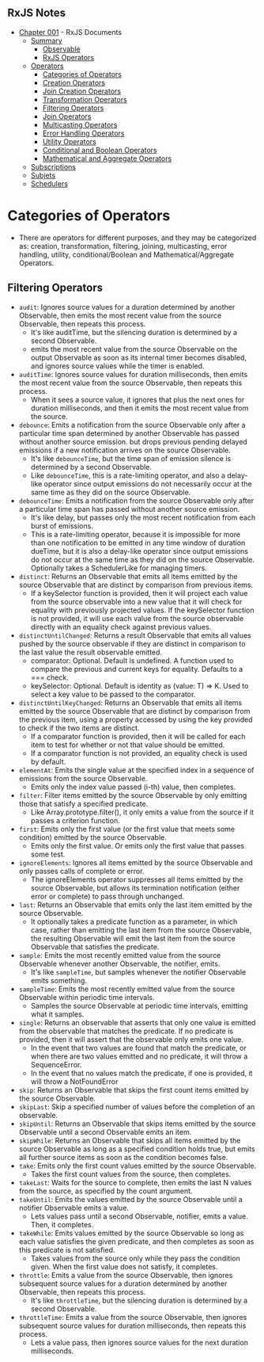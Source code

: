 
## RxJS Notes
- [Chapter 001](Documentation/README.md) - RxJS Documents
    - [Summary](Documentation/README.md) 
        - [Observable](Documentation/README.md#observable) 
        - [RxJS Operators](Documentation/README.md#rxjs-operators) 
    - [Operators](Documentation/Operators_001.md) 
        - [Categories of Operators](Documentation/Operators_001.md#categories-of-operators) 
        - [Creation Operators](Documentation/Operators_001.md#creation-operators) 
        - [Join Creation Operators](Documentation/Operators_002.md#join-creation-operators) 
        - [Transformation Operators](Documentation/Operators_003.md#transformation-operators) 
        - [Filtering Operators](Documentation/Operators_004.md#filtering-operators) 
        - [Join Operators](Documentation/Operators_005.md#join-operators) 
        - [Multicasting Operators](Documentation/Operators_005.md#multicasting-operators) 
        - [Error Handling Operators](Documentation/Operators_005.md#error-handling-operators) 
        - [Utility Operators](Documentation/Operators_006.md#utility-operators) 
        - [Conditional and Boolean Operators](Documentation/Operators_006.md#conditional-and-boolean-operators) 
        - [Mathematical and Aggregate Operators](Documentation/Operators_006.md#mathematical-and-aggregate-operators) 
    - [Subscriptions](Documentation/subscriptions_and_subjets.md#subscription) 
    - [Subjets](Documentation/subscriptions_and_subjets.md#subjects) 
    - [Schedulers](Documentation/subscriptions_and_subjets.md#schedulers) 

# Categories of Operators 
- There are operators for different purposes, and they may be categorized as: creation, transformation, filtering, joining, multicasting, error handling, utility, conditional/Boolean and Mathematical/Aggregate Operators. 

## Filtering Operators 
- `audit`: Ignores source values for a duration determined by another Observable, then emits the most recent value from the source Observable, then repeats this process. 
    - It's like auditTime, but the silencing duration is determined by a second Observable. 
    - emits the most recent value from the source Observable on the output Observable as soon as its internal timer becomes disabled, and ignores source values while the timer is enabled.  
- `auditTime`: Ignores source values for duration milliseconds, then emits the most recent value from the source Observable, then repeats this process. 
    - When it sees a source value, it ignores that plus the next ones for duration milliseconds, and then it emits the most recent value from the source. 
- `debounce`: Emits a notification from the source Observable only after a particular time span determined by another Observable has passed without another source emission. but drops previous pending delayed emissions if a new notification arrives on the source Observable. 
    - It's like `debounceTime`, but the time span of emission silence is determined by a second Observable. 
    - Like `debounceTime`, this is a rate-limiting operator, and also a delay-like operator since output emissions do not necessarily occur at the same time as they did on the source Observable. 
- `debounceTime`: Emits a notification from the source Observable only after a particular time span has passed without another source emission. 
    - It's like delay, but passes only the most recent notification from each burst of emissions. 
    - This is a rate-limiting operator, because it is impossible for more than one notification to be emitted in any time window of duration dueTime, but it is also a delay-like operator since output emissions do not occur at the same time as they did on the source Observable. Optionally takes a SchedulerLike for managing timers. 
- `distinct`: Returns an Observable that emits all items emitted by the source Observable that are distinct by comparison from previous items. 
    - If a keySelector function is provided, then it will project each value from the source observable into a new value that it will check for equality with previously projected values. If the keySelector function is not provided, it will use each value from the source observable directly with an equality check against previous values. 
- `distinctUntilChanged`: Returns a result Observable that emits all values pushed by the source observable if they are distinct in comparison to the last value the result observable emitted. 
    - comparator: Optional. Default is undefined. A function used to compare the previous and current keys for equality. Defaults to a === check. 
    - keySelector: Optional. Default is identity as (value: T) => K. Used to select a key value to be passed to the comparator. 
- `distinctUntilKeyChanged`: Returns an Observable that emits all items emitted by the source Observable that are distinct by comparison from the previous item, using a property accessed by using the key provided to check if the two items are distinct. 
    - If a comparator function is provided, then it will be called for each item to test for whether or not that value should be emitted. 
    - If a comparator function is not provided, an equality check is used by default. 
- `elementAt`: Emits the single value at the specified index in a sequence of emissions from the source Observable. 
    - Emits only the index value passed (i-th) value, then completes. 
- `filter`: Filter items emitted by the source Observable by only emitting those that satisfy a specified predicate. 
    - Like Array.prototype.filter(), it only emits a value from the source if it passes a criterion function. 
- `first`: Emits only the first value (or the first value that meets some condition) emitted by the source Observable. 
    - Emits only the first value. Or emits only the first value that passes some test. 
- `ignoreElements`: Ignores all items emitted by the source Observable and only passes calls of complete or error. 
    - The ignoreElements operator suppresses all items emitted by the source Observable, but allows its termination notification (either error or complete) to pass through unchanged. 
- `last`: Returns an Observable that emits only the last item emitted by the source Observable. 
    - It optionally takes a predicate function as a parameter, in which case, rather than emitting the last item from the source Observable, the resulting Observable will emit the last item from the source Observable that satisfies the predicate. 
- `sample`: Emits the most recently emitted value from the source Observable whenever another Observable, the notifier, emits. 
    - It's like `sampleTime`, but samples whenever the notifier Observable emits something. 
- `sampleTime`: Emits the most recently emitted value from the source Observable within periodic time intervals. 
    - Samples the source Observable at periodic time intervals, emitting what it samples. 
- `single`: Returns an observable that asserts that only one value is emitted from the observable that matches the predicate. If no predicate is provided, then it will assert that the observable only emits one value. 
    - In the event that two values are found that match the predicate, or when there are two values emitted and no predicate, it will throw a SequenceError. 
    - In the event that no values match the predicate, if one is provided, it will throw a NotFoundError 
- `skip`: Returns an Observable that skips the first count items emitted by the source Observable. 
- `skipLast`: Skip a specified number of values before the completion of an observable. 
- `skipUntil`: Returns an Observable that skips items emitted by the source Observable until a second Observable emits an item. 
- `skipWhile`: Returns an Observable that skips all items emitted by the source Observable as long as a specified condition holds true, but emits all further source items as soon as the condition becomes false. 
- `take`: Emits only the first count values emitted by the source Observable. 
    - Takes the first count values from the source, then completes. 
- `takeLast`: Waits for the source to complete, then emits the last N values from the source, as specified by the count argument. 
- `takeUntil`: Emits the values emitted by the source Observable until a notifier Observable emits a value. 
    - Lets values pass until a second Observable, notifier, emits a value. Then, it completes. 
- `takeWhile`: Emits values emitted by the source Observable so long as each value satisfies the given predicate, and then completes as soon as this predicate is not satisfied. 
    - Takes values from the source only while they pass the condition given. When the first value does not satisfy, it completes. 
- `throttle`: Emits a value from the source Observable, then ignores subsequent source values for a duration determined by another Observable, then repeats this process. 
    - It's like `throttleTime`, but the silencing duration is determined by a second Observable. 
- `throttleTime`: Emits a value from the source Observable, then ignores subsequent source values for duration milliseconds, then repeats this process. 
    - Lets a value pass, then ignores source values for the next duration milliseconds. 